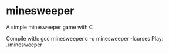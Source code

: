 # minesweeper
A simple minesweeper game with C

Compile with: gcc minesweeper.c -o minesweeper -lcurses
Play: ./minesweeper
